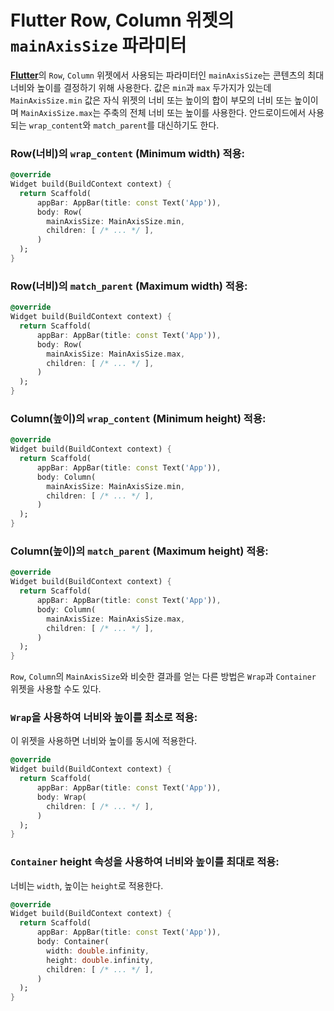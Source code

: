 # Flutter Row, Column 위젯의 `mainAxisSize` 파라미터

[**Flutter**](https://flutter.dev/)의 `Row`, `Column` 위젯에서 사용되는 파라미터인 `mainAxisSize`는 콘텐츠의 최대 너비와 높이를 결정하기 위해 사용한다. 값은 `min`과 `max` 두가지가 있는데 `MainAxisSize.min` 값은 자식 위젯의 너비 또는 높이의 합이 부모의 너비 또는 높이이며 `MainAxisSize.max`는 주축의 전체 너비 또는 높이를 사용한다. 안드로이드에서 사용되는 `wrap_content`와 `match_parent`를 대신하기도 한다.

### Row(너비)의 `wrap_content` (Minimum width) 적용:

```dart
@override
Widget build(BuildContext context) {
  return Scaffold(
      appBar: AppBar(title: const Text('App')),
      body: Row(
        mainAxisSize: MainAxisSize.min,
        children: [ /* ... */ ],
      )
  );
}
```

### Row(너비)의 `match_parent` (Maximum width) 적용:

```dart
@override
Widget build(BuildContext context) {
  return Scaffold(
      appBar: AppBar(title: const Text('App')),
      body: Row(
        mainAxisSize: MainAxisSize.max,
        children: [ /* ... */ ],
      )
  );
}
```

### Column(높이)의 `wrap_content` (Minimum height) 적용:

```dart
@override
Widget build(BuildContext context) {
  return Scaffold(
      appBar: AppBar(title: const Text('App')),
      body: Column(
        mainAxisSize: MainAxisSize.min,
        children: [ /* ... */ ],
      )
  );
}
```

### Column(높이)의 `match_parent` (Maximum height) 적용:

```dart
@override
Widget build(BuildContext context) {
  return Scaffold(
      appBar: AppBar(title: const Text('App')),
      body: Column(
        mainAxisSize: MainAxisSize.max,
        children: [ /* ... */ ],
      )
  );
}
```

`Row`, `Column`의 `MainAxisSize`와 비슷한 결과를 얻는 다른 방법은 `Wrap`과 `Container` 위젯을 사용할 수도 있다.

### `Wrap`을 사용하여 너비와 높이를 최소로 적용:

이 위젯을 사용하면 너비와 높이를 동시에 적용한다.

```dart
@override
Widget build(BuildContext context) {
  return Scaffold(
      appBar: AppBar(title: const Text('App')),
      body: Wrap(
        children: [ /* ... */ ],
      )
  );
}
```

### `Container` height 속성을 사용하여 너비와 높이를 최대로 적용:

너비는 `width`, 높이는 `height`로 적용한다.

```dart
@override
Widget build(BuildContext context) {
  return Scaffold(
      appBar: AppBar(title: const Text('App')),
      body: Container(
        width: double.infinity,
        height: double.infinity,
        children: [ /* ... */ ],
      )
  );
}
```
